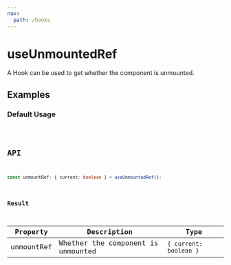 ```yaml
---
nav:
  path: /hooks
---
```


# useUnmountedRef

A Hook can be used to get whether the component is unmounted.

## Examples

### Default Usage

<code src="./demo/demo1.tsx" />

## API

```typescript
const unmountRef: { current: boolean } = useUnmountedRef();
```

### Result

| Property   | Description                        | Type                   |
|------------|------------------------------------|------------------------|
| unmountRef | Whether the component is unmounted | `{ current: boolean }` |
